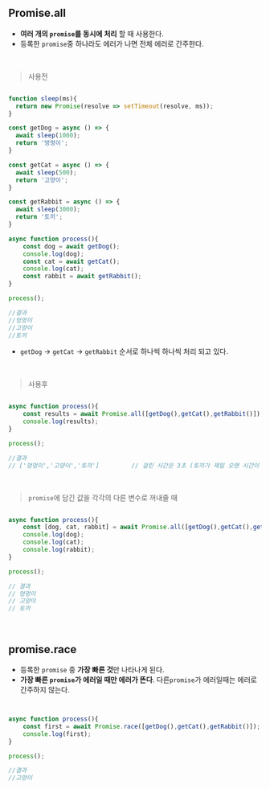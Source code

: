 ## Promise.all
- **여러 개의 ```promise```를 동시에 처리** 할 때 사용한다.
- 등록한 ```promise```중 하나라도 에러가 나면 전체 에러로 간주한다.

<br>

> 사용전

```javascript

function sleep(ms){
  return new Promise(resolve => setTimeout(resolve, ms));
}

const getDog = async () => {
  await sleep(1000);
  return '멍멍이';
}

const getCat = async () => {
  await sleep(500);
  return '고양이';
}

const getRabbit = async () => {
  await sleep(3000);
  return '토끼';
}

async function process(){
    const dog = await getDog();
    console.log(dog);
    const cat = await getCat();
    console.log(cat);
    const rabbit = await getRabbit();
}

process();

//결과
//멍멍이
//고양이
//토끼

```
- ```getDog``` -> ```getCat``` ->  ```getRabbit``` 순서로 하나씩 하나씩 처리 되고 있다.

<br>

> 사용후

```javascript

async function process(){
    const results = await Promise.all([getDog(),getCat(),getRabbit()]);
    console.log(results);
}

process();

//결과
// ['멍멍이','고양이','토끼']         // 걸린 시간은 3초 (토끼가 제일 오랜 시간이 걸리기 때문에)

```

<br>

> ```promise```에 담긴 값을 각각의 다른 변수로 꺼내줄 때

```javascript

async function process(){
    const [dog, cat, rabbit] = await Promise.all([getDog(),getCat(),getRabbit()]);
    console.log(dog);
    console.log(cat);
    console.log(rabbit);
}

process();

// 결과
// 멍멍이
// 고양이
// 토끼

```
<br>

## promise.race
- 등록한 ```promise``` 중 **가장 빠른 것**만 나타나게 된다.
- **가장 빠른 ```promise```가 에러일 때만 에러가 뜬다**. 다른```promise```가 에러일때는 에러로 간주하지 않는다.

```javascript


async function process(){
    const first = await Promise.race([getDog(),getCat(),getRabbit()]);
    console.log(first);
}

process();

//결과
//고양이

```


